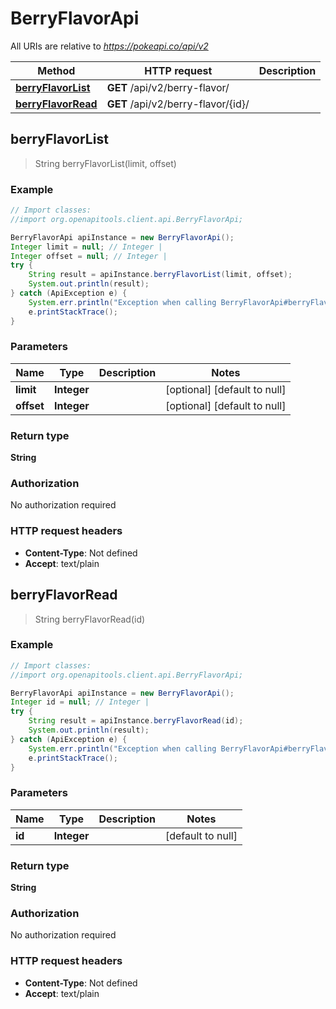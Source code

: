 # BerryFlavorApi

All URIs are relative to *https://pokeapi.co/api/v2*

Method | HTTP request | Description
------------- | ------------- | -------------
[**berryFlavorList**](BerryFlavorApi.md#berryFlavorList) | **GET** /api/v2/berry-flavor/ | 
[**berryFlavorRead**](BerryFlavorApi.md#berryFlavorRead) | **GET** /api/v2/berry-flavor/{id}/ | 



## berryFlavorList

> String berryFlavorList(limit, offset)



### Example

```java
// Import classes:
//import org.openapitools.client.api.BerryFlavorApi;

BerryFlavorApi apiInstance = new BerryFlavorApi();
Integer limit = null; // Integer | 
Integer offset = null; // Integer | 
try {
    String result = apiInstance.berryFlavorList(limit, offset);
    System.out.println(result);
} catch (ApiException e) {
    System.err.println("Exception when calling BerryFlavorApi#berryFlavorList");
    e.printStackTrace();
}
```

### Parameters


Name | Type | Description  | Notes
------------- | ------------- | ------------- | -------------
 **limit** | **Integer**|  | [optional] [default to null]
 **offset** | **Integer**|  | [optional] [default to null]

### Return type

**String**

### Authorization

No authorization required

### HTTP request headers

- **Content-Type**: Not defined
- **Accept**: text/plain


## berryFlavorRead

> String berryFlavorRead(id)



### Example

```java
// Import classes:
//import org.openapitools.client.api.BerryFlavorApi;

BerryFlavorApi apiInstance = new BerryFlavorApi();
Integer id = null; // Integer | 
try {
    String result = apiInstance.berryFlavorRead(id);
    System.out.println(result);
} catch (ApiException e) {
    System.err.println("Exception when calling BerryFlavorApi#berryFlavorRead");
    e.printStackTrace();
}
```

### Parameters


Name | Type | Description  | Notes
------------- | ------------- | ------------- | -------------
 **id** | **Integer**|  | [default to null]

### Return type

**String**

### Authorization

No authorization required

### HTTP request headers

- **Content-Type**: Not defined
- **Accept**: text/plain

